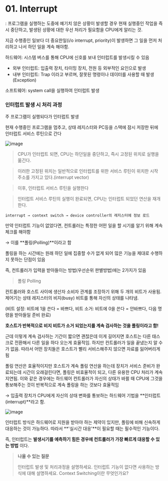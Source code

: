# 01. Interrupt

: 프로그램을 실행하는 도중에 예기치 않은 상황이 발생할 경우 현재 실행중인 작업을 즉시 중단하고, 발생된 상황에 대한 우선 처리가 필요함을 CPU에게 알리는 것.

지금 수행중인 일보다 더 중요한일(i/o interrupt, priority)이 발생하면 그 일을 먼저 처리하고 나서 하던 일을 계속 해야함.

하드웨어: 시스템 버스를 통해 CPU에 신호를 보내 인터럽트를 발생시킬 수 있음

- 외부 인터럽트: 입출력 장치, 타이밍 장치, 전원 등 외부적인 요인으로 발생
- 내부 인터럽트: Trap 이라고 부르며, 잘못된 명령이나 데이터를 사용할 때 발생 (Exception)

소프트웨어: system call을 실행하여 인터럽트 발생

### 인터럽트 발생 시 처리 과정

주 프로그램이 실행되다가 인터럽트 발생

현재 수행중인 프로그램을 멈추고, 상태 레지스터와 PC등을 스택에 잠시 저장한 뒤에 인터럽트 서비스 루틴으로 간다

![image](https://user-images.githubusercontent.com/46514182/184569270-b8f96957-5253-4a1b-a166-87081e5b9b01.png)  

> CPU가 인터럽트 되면, CPU는 하던일을 중단하고, 즉시 고정된 위치로 실행을 옮긴다.
> 

> 이러한 고정된 위치는 일반적으로 인터럽트를 위한 서비스 루틴이 위치한 시작 주소를 가지고 있다.(interrupt vector)
> 

> 이후, 인터럽트 서비스 루틴을 실행한다
> 

> 인터럽트 서비스 루틴의 실행이 완료되면, CPU는 인터럽트 되었던 연산을 재개한다.
> 

`interrupt → context switch → device controller의 레지스터에 정보 로드`

만약 인터럽트 기능이 없었다면, 컨트롤러는 특정한 어떤 일을 할 시기를 알기 위해 계속 체크를 해야함

→ 이를 **폴링(Polling)**이라고 함

폴링을 하는 시간에는 원래 하던 일에 집중할 수가 없게 되어 많은 기능을 제대로 수행하지 못하는 단점이 있음

즉, 컨트롤러가 입력을 받아들이는 방법(우선순위 판별방법)에는 2가지가 있음

> 폴링 Polling
> 

컨트롤러와 호스트 사이에 생산자 소비자 관계를 조장하기 위해 두 개의 비트가 사용됨. 제어기는 상태 레지스터의 비지(busy) 비트를 통해 자신의 상태를 나타냄.

(비트 설정: 비트에 1을 쓴다 = 바쁘다, 비트 소거: 비트에 0을 쓴다 = 안바쁘다, 다음 명령을 받아들일 준비 완료)

**호스트가 반복적으로 비지 비트가 소거 되었는지를 계속 검사하는 것을 폴링이라고 함!**

근데 이렇게 계속 검사하는 기간이 짧으면 괜찮은데 이게 길어지면 호스트는 다른 태스크로 전환해서 다른 일을 하다 오는게 효율적임. 하지만 컨트롤러가 일을 끝냈는지 알 수가 없음. 따라서 어떤 장치들은 호스트가 빨리 서비스해주지 않으면 자료를 잃어버리게 됨

폴링 연산은 효율적이지만 호스트가 계속 폴링 연산을 하는데 장치가 서비스 준비가 완료되는데 시간이 오래걸린다면, 폴링은 비효율적이 되고, 다른 유용한 CPU 처리가 계속 지연됨. 이와 같은 경우에는 하드웨어 컨트롤러가 자신의 상태가 바뀔 때 CPU에 그것을 통보해주는 것이 반복적으로 계속 폴링을 하는 것보다 효율적임

→ 입출력 장치가 CPU에게 자신의 상태 변화를 통보하는 하드웨어 기법을 **인터럽트(interrupt)**라고 함.

![image](https://user-images.githubusercontent.com/46514182/184569237-eba1a7c3-e351-4d1e-9a87-8aeee36be82b.png)  

인터럽트 방식은 하드웨어로 지원을 받아야 하는 제약이 있지만, 폴링에 비해 신속하게 대응하는 것이 가능하다. 따라서 **'실시간 대응'**이 필요할 때는 필수적인 기능이다.

즉, 인터럽트는 **발생시기를 예측하기 힘든 경우에 컨트롤러가 가장 빠르게 대응할 수 있는 방법**
이다.

> **나올 수 있는 질문**
> 
> 
> 인터럽트 발생 및 처리과정을 설명하세요.
> 인터럽트 기능이 없다면 사용하는 방식에 대해 설명하세요.
> Context Switching이란 무엇인가요?
>
